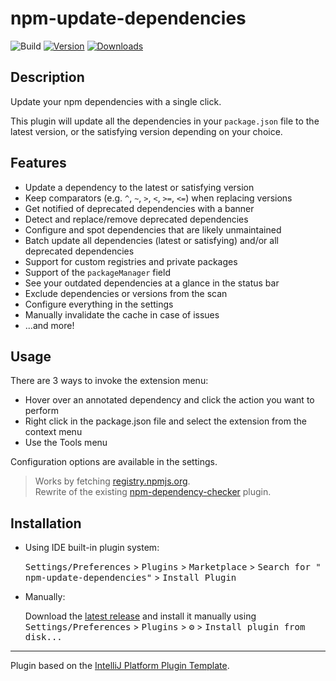 # npm-update-dependencies

![Build](https://github.com/WarningImHack3r/npm-update-dependencies/workflows/Build/badge.svg)
[![Version](https://img.shields.io/jetbrains/plugin/v/com.github.warningimhack3r.npmupdatedependencies.svg)](https://plugins.jetbrains.com/plugin/com.github.warningimhack3r.npmupdatedependencies)
[![Downloads](https://img.shields.io/jetbrains/plugin/d/com.github.warningimhack3r.npmupdatedependencies.svg)](https://plugins.jetbrains.com/plugin/com.github.warningimhack3r.npmupdatedependencies)

## Description

<!-- Plugin description -->
Update your npm dependencies with a single click.

This plugin will update all the dependencies in your `package.json` file to the latest version, or the satisfying
version depending on your choice.

## Features

- Update a dependency to the latest or satisfying version
- Keep comparators (e.g. `^`, `~`, `>`, `<`, `>=`, `<=`) when replacing versions
- Get notified of deprecated dependencies with a banner
- Detect and replace/remove deprecated dependencies
- Configure and spot dependencies that are likely unmaintained
- Batch update all dependencies (latest or satisfying) and/or all deprecated dependencies
- Support for custom registries and private packages
- Support of the `packageManager` field
- See your outdated dependencies at a glance in the status bar
- Exclude dependencies or versions from the scan
- Configure everything in the settings
- Manually invalidate the cache in case of issues
- ...and more!

## Usage

There are 3 ways to invoke the extension menu:

- Hover over an annotated dependency and click the action you want to perform
- Right click in the package.json file and select the extension from the context menu
- Use the Tools menu

Configuration options are available in the settings.

> Works by fetching [registry.npmjs.org](https://registry.npmjs.org).  
> Rewrite of the existing [npm-dependency-checker](https://github.com/unger1984/npm-dependency-checker) plugin.
<!-- Plugin description end -->

## Installation

- Using IDE built-in plugin system:

  <kbd>Settings/Preferences</kbd> > <kbd>Plugins</kbd> > <kbd>Marketplace</kbd> > <kbd>Search for "
  npm-update-dependencies"</kbd> >
  <kbd>Install Plugin</kbd>

- Manually:

  Download the [latest release](https://github.com/WarningImHack3r/npm-update-dependencies/releases/latest) and install
  it manually using
  <kbd>Settings/Preferences</kbd> > <kbd>Plugins</kbd> > <kbd>⚙️</kbd> > <kbd>Install plugin from disk...</kbd>

---
Plugin based on the [IntelliJ Platform Plugin Template][template].

[template]: https://github.com/JetBrains/intellij-platform-plugin-template
